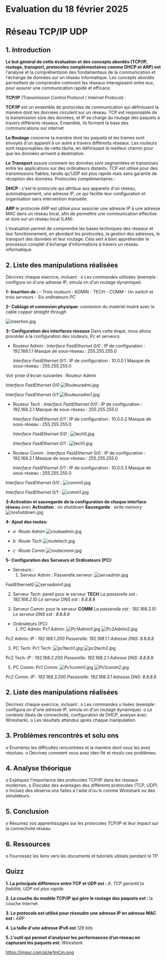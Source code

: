 # Evaluation du 18 février 2025

# Réseau TCP/IP UDP

## 1. Introduction

**Le but général de cette évaluation et des concepts abordés (TCP/IP,
routage, transport, protocoles complémentaires comme DHCP et ARP) est** l'analyse et la compréhentsion des fondamentaux de la communication et l'échange de données sur un réseau informatique. Les concepts abordés permettent de comprendre comment les  réseaux interagissent entre eux, pour assurer une communication rapide et efficace.

**TCP/IP** (Transmission Control Protocol / Internet Protocol) :

**TCP/IP** est un ensemble de protocoles de communication qui définissent la manière dont les données circulent sur un réseau. TCP est responsable de la transmission sûre des données, et IP se charge du routage des paquets à travers différents réseaux. Ensemble, ils forment la base des communications sur internet 

**Le Routage** concerne la manière dont les paquets et les trames sont envoyés d'un appareil à  un autre à travers différents réseaux. Les routeurs sont responsables de cette tâche, en définissant le meilleur chemin pour que les données arrivent à destination.

**Le Transport** assure comment les données sont segmentées et transmises entre les applications sur des ordinateurs distants. TCP est utilisé pour des transmissions fiables, tandis qu'UDP est plus rapide mais sans garantie de réception des données.
Protocoles complémentaires :

**DHCP** : c'est le protocole qui attribue aux appareils d'un réseau, automatiquement, une adresse IP, ce qui facilite leur configuration et organisation sans intervention manuelle.

**ARP**  le protocole ARP est utilisé pour associer une adresse IP à une adresse MAC dans un réseau local, afin de permettre une communication effective et sûre sur  un réseau local (LAN).

L'évaluation permet de comprendre les bases techniques des réseaux et leur fonctionnement, en abordant les protocoles, la gestion des adresses, le transport des données et leur routage. Cela sert à bien appréhender le processus complet d'échange d'informations à travers un réseau informatique.

## 2. Liste des manipulations réalisées  
Décrivez chaque exercice, incluant : 
o Les commandes utilisées (exemple : configura on d'une adresse IP, simula on d'un routage dynamique). 

**1- Insertion de :**
    - Trois *routeurs* : ADMIN - TECH - COMM
	- Un *switch* et trois *serveurs*
	- Six ordinateurs *PC*
	
**2- Cablage et connexion physique:** connexion du matériel inséré avec le cable *copper straight through* 

![insertion.jpg](../_resources/insertion-1.jpg)

**3- Configuration des interfaces réseaux**
Dans cette étape, nous allons procéder à la configuration des routeurs, Pc et serveurs. 

- Routeur Admin :
  *Interface FastEthernet 0/0* :
   IP de configuration : 192.168.1.1
   Masque de sous-réseau : 255.255.255.0

  *Interface FastEthernet 0/1* :
   IP de configuration : 10.0.0.1
   Masque de sous-réseau : 255.255.255.0

Voir prise d'écran suivantes : 
Routeur Admin 

 *Interface FastEthernet 0/0* 
![Routeuradmi.jpg](../_resources/Routeuradmi-1.jpg)

 *Interface FastEthernet 0/1* 
![Routeuradmi1.jpg](../_resources/Routeuradmi1-1.jpg)

- Routeur Tech :
  *Interface FastEthernet 0/0* :
   IP de configuration : 192.168.2.1
   Masque de sous-réseau : 255.255.255.0

  *Interface FastEthernet 0/1* :
   IP de configuration : 10.0.0.2
   Masque de sous-réseau : 255.255.255.0

  *Interface FastEthernet 0/0* :
![tech0.jpg](../_resources/tech0-1.jpg)


  *Interface FastEthernet 0/1* :
![tech1.jpg](../_resources/tech1-1.jpg)


- Routeur Comm :
  *Interface FastEthernet 0/0* :
   IP de configuration : 192.168.3.1
   Masque de sous-réseau : 255.255.255.0

  *Interface FastEthernet 0/1* :
   IP de configuration : 10.0.0.3
   Masque de sous-réseau : 255.255.255.0

*Interface FastEthernet 0/0* :
![comm0.jpg](../_resources/comm0-1.jpg)

*Interface FastEthernet 0/1* :
![comm1.jpg](../_resources/comm1-1.jpg)

**3-Activation  et sauvegarde de la configuration de chaque interface réseau** avec 
 **Activation** : *no shutdown*
 **Sauvegarde** : *write memory*
![noshutdown.jpg](../_resources/noshutdown-1.jpg)


**4- Ajout des routes:**

- *a -Route Admin*
![routeadmin.jpg](../_resources/routeadmin.jpg)

- *b -Route Tech*
![routetech.jpg](../_resources/routetech.jpg)

- *c -Route Comm*
![routecomm.jpg](../_resources/routecomm.jpg)


**5- Configuration des Serveurs et Ordinateurs (PC):**

- Serveurs :
  1. Serveur Admin :
Passerelle serveur:
![servadmin.jpg](:/8faf5ce305fb4b59b00a26efdaa008cc)

FastEthernet0 
![servadmin1.jpg](:/39f3791746c542ff9f280348e7f18833)

  2. Serveur Tech: pereil pour le serveur **TECH**
*La passerelle est : 192.168.2.10*
*Le serveur DNS est : 8.8.8.8*

  3. Serveur Comm: pour le serveur **COMM**
*La passerelle est : 192.168.3.10*
*Le serveur DNS est : 8.8.8.8*

- Ordinateurs (PC):
   1. PC Admin:
 Pc1 Admin:
![Pc1Admin1.jpg](:/3609572c84df4821aef0b3b3f0fe20bc)
![Pc2Admin2.jpg](:/af211611f0564c0080b9714f59a58873)

Pc2 Admin: 
*IP : 192.168.1.200*
*Passerelle: 192.168.1.1*
*Adresse DNS: 8.8.8.8*

   3. PC Tech:
 Pc1 Tech:
![pc1tech1.jpg](:/47238d6a72c34b34ab4adf9c8fc1169d)
![pc2tech2.jpg](:/85374da9f5cf402ca8cf3d59c2b74ea2)

 Pc2 Tech:
*IP : 192.168.2.200*
*Passerelle: 192.168.2.1*
*Adresse DNS: 8.8.8.8*
  
   5. PC Comm:
Pc1 Comm:
![Pc1comm1.jpg](:/fd5e530a3445432a89edff5d7ecdc155)
![Pc1comm2.jpg](:/9d901f2e11444b799b823e43b6c3df66)

Pc2 Comm: 
*IP : 192.168.3.200*
*Passerelle: 192.168.3.1*
*Adresse DNS: 8.8.8.8*



## 2. Liste des manipulations réalisées  
Décrivez chaque exercice, incluant : 
o Les commandes u lisées (exemple : configura on d'une adresse IP, simula on d'un 
routage dynamique). 
o Le contexte (tests de connectivité, configuration de DHCP, analyse avec Wireshark). 
o Les résultats attendus après chaque manipulation. 

## 3. Problèmes rencontrés et solu ons 
o Énumérez les difficultés rencontrées et la manière dont vous les avez résolues. 
o Décrivez comment vous avez iden fié et résolu ces problèmes. 

## 4. Analyse théorique 
o Expliquez l'importance des protocoles TCP/IP dans les réseaux modernes. 
o Discutez des avantages des différents protocoles (TCP, UDP). 
o Incluez des observa ons faites à l'aide d'ou ls comme Wireshark ou des simulateurs. 

## 5. Conclusion 
o Résumez vos apprentissages sur les protocoles TCP/IP et leur impact sur la connectivité réseau. 

## 6. Ressources 
o Fournissez les liens vers les documents et tutoriels utilisés pendant le TP


## Quizz

**1. La principale différence entre TCP et UDP est :** _A. TCP garantit la fiabilité, UDP est plus rapide._

**2. La couche du modèle TCP/IP qui gère le routage des paquets est :** la couche Internet

**3. Le protocole est utilisé pour résoudre une adresse IP en adresse MAC est :**  _ARP_

**4. La taille d'une adresse IPv6 est** _128 bits_ 

**5. L'outil qui permet d’analyser les performances d’un réseau en capturant les paquets est:**    _Wireshark_ 

https://imgur.com/aUw1mCm.png
